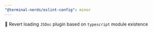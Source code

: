 ```yaml
---
"@terminal-nerds/eslint-config": minor
---
```


🔧 Revert loading `JSDoc` plugin based on `typescript` module existence

